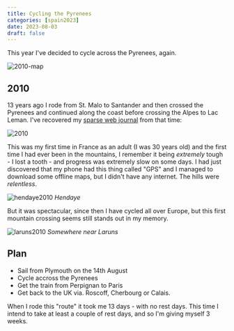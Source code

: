 ```yaml
--- 
title: Cycling the Pyrenees
categories: [spain2023]
date: 2023-08-03
draft: false
---
```


This year I've decided to cycle across the Pyrenees, again.

![2010-map](/images/santander2023/itin-map.png)

2010
----

13 years ago I rode from St. Malo to Santander and then crossed the Pyrenees
and continued along the coast before crossing the Alpes to Lac Leman. I've
recovered my [sparse
web journal](https://www.dantleech.com/travelblog2010/frontend.php/) from that
time:

![2010](/images/santander2023/2010itin.png)

This was my first time in France as an adult (I was 30 years old) and the
first time I had ever been in the mountains, I remember it being _extremely_
tough - I lost a tooth - and progress was extremely slow on some days. I had
just discovered that my phone had this thing called "GPS" and I managed to
download some offline maps, but I didn't have any internet. The hills were
_relentless_.

![hendaye2010](/images/santander2023/2010-hendaye.png)
*Hendaye*

But it was spectacular, since then I have cycled all over Europe, but this
first mountain crossing seems still stands out in my memory.

![laruns2010](/images/santander2023/2010-laruns.png)
*Somewhere near Laruns*

Plan
----

- Sail from Plymouth on the 14th August
- Cycle accross the Pyrenees
- Get the train from Perpignan to Paris
- Get back to the UK via. Roscoff, Cherbourg or Calais.

When I rode this "route" it took me 13 days - with no rest days. This time I
intend to take at least a couple of rest days, and so I'm giving myself 3
weeks.
